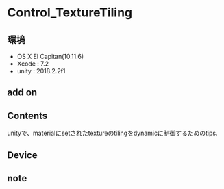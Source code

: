 # Control_TextureTiling #

## 環境 ##
*	OS X El Capitan(10.11.6)
*	Xcode : 7.2
*	unity : 2018.2.2f1

## add on ##

## Contents ##
unityで、materialにsetされたtextureのtilingをdynamicに制御するためのtips.

## Device ##

## note ##






